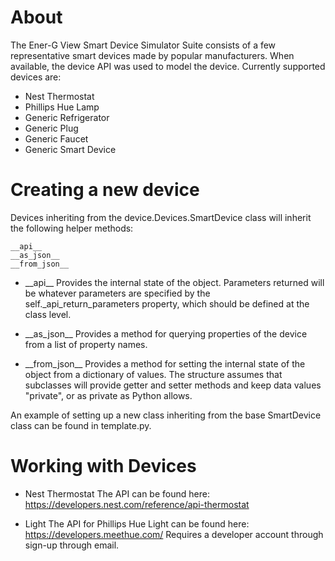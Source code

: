 # About

The Ener-G View Smart Device Simulator Suite consists of a few
representative smart devices made by popular manufacturers. When
available, the device API was used to model the device. Currently
supported devices are:

- Nest Thermostat
- Phillips Hue Lamp
- Generic Refrigerator
- Generic Plug
- Generic Faucet
- Generic Smart Device

# Creating a new device

Devices inheriting from the device.Devices.SmartDevice class will
inherit the following helper methods:

```
__api__
__as_json__
__from_json__
```

- \_\_api\_\_
  Provides the internal state of the object. Parameters returned will be whatever parameters are specified by the self.\_api_return_parameters property, which
  should be defined at the class level.

- \_\_as_json\_\_
  Provides a method for querying properties of the device from a list of property
  names.

- \_\_from_json\_\_
  Provides a method for setting the internal state of the object from a
  dictionary of values. The structure assumes that subclasses will provide
  getter and setter methods and keep data values "private", or as private
  as Python allows.

An example of setting up a new class inheriting from the base SmartDevice
class can be found in template.py.

# Working with Devices

- Nest Thermostat
  The API can be found here:
  https://developers.nest.com/reference/api-thermostat

- Light
  The API for Phillips Hue Light can be found here:
  https://developers.meethue.com/
  Requires a developer account through sign-up through email.
